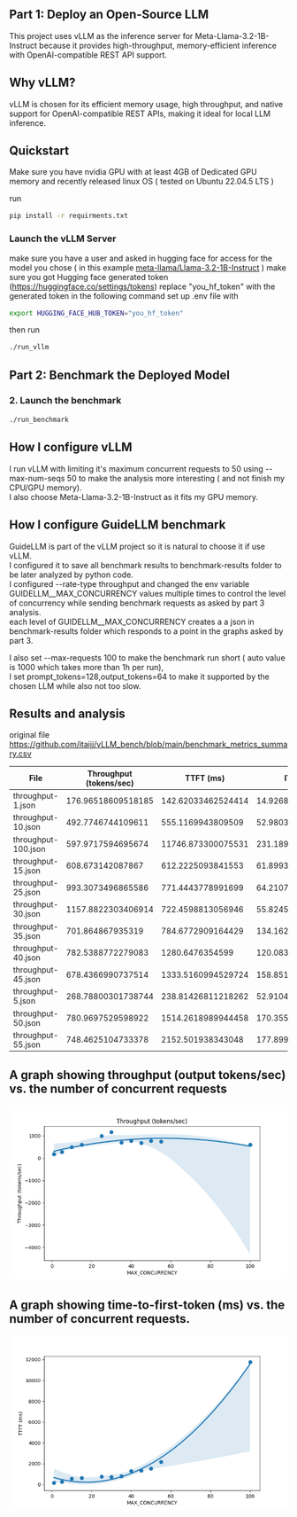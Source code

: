 ## Part 1: Deploy an Open-Source LLM

This project uses vLLM as the inference server for Meta-Llama-3.2-1B-Instruct because it provides high-throughput, memory-efficient inference with OpenAI-compatible REST API support.

## Why vLLM?
vLLM is chosen for its efficient memory usage, high throughput, and native support for OpenAI-compatible REST APIs, making it ideal for local LLM inference.

## Quickstart
Make sure you have nvidia GPU with at least 4GB of Dedicated GPU memory and recently released linux OS ( tested on Ubuntu 22.04.5 LTS  ) 

run 
```bash
pip install -r requirments.txt
```

### Launch the vLLM Server
make sure you have a user and asked in hugging face for access for the model you chose ( in this example [meta-llama/Llama-3.2-1B-Instruct](https://huggingface.co/meta-llama/Llama-3.2-1B-Instruct) )
make sure you got Hugging face generated token (https://huggingface.co/settings/tokens)
replace "you_hf_token" with the generated token in the following command
set up .env file with 
```bash
export HUGGING_FACE_HUB_TOKEN="you_hf_token"
```

then run 
```bash
./run_vllm
```

## Part 2: Benchmark the Deployed Model
### 2. Launch the benchmark
```bash
./run_benchmark
```

## How I configure vLLM
I run vLLM with limiting it's maximum concurrent requests to 50 using --max-num-seqs 50 to make the analysis more interesting ( and not finish my CPU/GPU memory). <br> 
I also choose Meta-Llama-3.2-1B-Instruct as it fits my GPU memory.

## How I configure GuideLLM benchmark 
GuideLLM is part of the vLLM project so it is natural to choose it if use vLLM.  <br> 
I configured it to save all benchmark results to benchmark-results folder to be later analyzed by python code.  <br> 
I configured --rate-type throughput and changed the env variable GUIDELLM__MAX_CONCURRENCY values multiple times to control the level of concurrency while sending benchmark requests as asked by part 3 analysis.  <br> 
each level of GUIDELLM__MAX_CONCURRENCY creates a a json in benchmark-results folder which responds to a point in the graphs asked by part 3.  <br> 

I also set --max-requests 100 to make the benchmark run short ( auto value is 1000 which takes more than 1h per run),  <br> 
I set prompt_tokens=128,output_tokens=64 to make it supported by the chosen LLM while also not too slow.  <br> 

## Results and analysis
original file
https://github.com/itaijj/vLLM_bench/blob/main/benchmark_metrics_summary.csv


| File                | Throughput (tokens/sec) | TTFT (ms)          | ITL (ms)           | E2E Latency (ms)   | successful | errored | incomplete | total | MAX_CONCURRENCY |
| ------------------- | ----------------------- | ------------------ | ------------------ | ------------------ | ---------- | ------- | ---------- | ----- | --------------- |
| throughput-1.json   | 176.96518609518185      | 142.62033462524414 | 14.926889699602883 | 1083.368525505066  | 100        | 0       | 0          | 100   | 1               |
| throughput-10.json  | 492.7746744109611       | 555.1169943809509  | 52.98030751092093  | 3893.1265783309937 | 100        | 0       | 0          | 100   | 10              |
| throughput-100.json | 597.9717594695674       | 11746.873300075531 | 231.18942540789408 | 26311.972041130062 | 100        | 0       | 0          | 100   | 100             |
| throughput-15.json  | 608.673142087867        | 612.2225093841553  | 61.899358431498214 | 4512.113573551176  | 100        | 0       | 0          | 100   | 15              |
| throughput-25.json  | 993.3073496865586       | 771.4443778991699  | 64.21078916579958  | 4816.92489862442   | 100        | 0       | 0          | 100   | 25              |
| throughput-30.json  | 1157.8822303406914      | 722.4598813056946  | 55.8245723588126   | 4239.600236415863  | 100        | 0       | 0          | 100   | 30              |
| throughput-35.json  | 701.864867935319        | 784.6772909164429  | 134.16212990170433 | 9237.067313194275  | 100        | 0       | 0          | 100   | 35              |
| throughput-40.json  | 782.5388772279083       | 1280.6476354599    | 120.08334125791276 | 8846.103188991545  | 100        | 0       | 0          | 100   | 40              |
| throughput-45.json  | 678.4366990737514       | 1333.5160994529724 | 158.85149868707805 | 11341.336624622345 | 100        | 0       | 0          | 100   | 45              |
| throughput-5.json   | 268.78800301738744      | 238.81426811218262 | 52.91046782145426  | 3572.4412918090816 | 100        | 0       | 0          | 100   | 5               |
| throughput-50.json  | 780.9697529598922       | 1514.2618989944458 | 170.3552846681504  | 12246.83022737503  | 100        | 0       | 0          | 100   | 50              |
| throughput-55.json  | 748.4625104733378       | 2152.501938343048  | 177.89952944195463 | 13360.371215343475 | 100        | 0       | 0          | 100   | 55              |


## A graph showing throughput (output tokens/sec) vs. the number of concurrent requests
![plot](plots/throughput.png)

## A graph showing time-to-first-token (ms) vs. the number of concurrent requests.
![plot](plots/TTFT.png)






